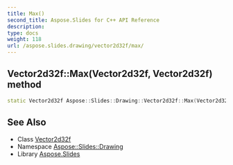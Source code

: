 ```yaml
---
title: Max()
second_title: Aspose.Slides for C++ API Reference
description: 
type: docs
weight: 118
url: /aspose.slides.drawing/vector2d32f/max/
---
```

## Vector2d32f::Max(Vector2d32f, Vector2d32f) method




```cpp
static Vector2d32f Aspose::Slides::Drawing::Vector2d32f::Max(Vector2d32f l, Vector2d32f r)
```

## See Also

* Class [Vector2d32f](../)
* Namespace [Aspose::Slides::Drawing](../../)
* Library [Aspose.Slides](../../../)